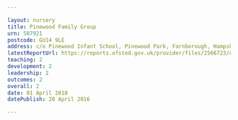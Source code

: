 ```yaml
---

layout: nursery
title: Pinewood Family Group
urn: 507921
postcode: GU14 9LE
address: c/o Pinewood Infant School, Pinewood Park, Farnborough, Hampshire, GU14 9LE
latestReportUrl: https://reports.ofsted.gov.uk/provider/files/2566723/urn/507921.pdf
teaching: 2
development: 2
leadership: 2
outcomes: 2
overall: 2
date: 01 April 2018 
datePublish: 20 April 2016

---
```

